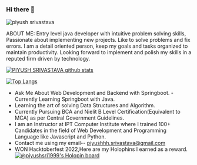 ### Hi there 👋

<!--
**piyush-sri/piyush-sri** is a ✨ _special_ ✨ repository because its `README.md` (this file) appears on your GitHub profile.

Here are some ideas to get you started:

- 🔭 I’m currently working on ...
- 🌱 I’m currently learning ...
- 👯 I’m looking to collaborate on ...
- 🤔 I’m looking for help with ...
- 💬 Ask me about ...
- 📫 How to reach me: ...
- 😄 Pronouns: ...
- ⚡ Fun fact: ...
-->
![piyush srivastava](https://user-images.githubusercontent.com/67270567/139023595-5f4bc49a-fe4d-4ae6-8cb4-05ff2f7f592f.jpg)


ABOUT ME:
Entry level java developer with intuitive problem solving skills, Passionate about implementing new projects. Like to solve problems and fix errors. I am a detail oriented person, keep my goals and tasks organized to maintain productivity. Looking forward to implement and polish my skills in a reputed firm driven by technology.


[![PIYUSH SRIVASTAVA github stats](https://github-readme-stats.vercel.app/api?username=piyush-sri)](https://github.com/piyush-sri)

[![Top Langs](https://github-readme-stats.vercel.app/api/top-langs/?username=piyush-sri&layout=compact)](https://github.com/piyush-sri)

- Ask Me About Web Development and Backend with Springboot.
-Currently Learning Springboot with Java.
- Learning the art of solving Data Structures and Algorithm.
- Currently Pursuing BCA and Nielit B Level Certification(Equivalent to MCA) as per Central Government Guidelines.
- I am an Instructor at IPT Computer Institute where I  trained 100+ Candidates in the field of Web Development and Programming Language like Javascript and Python.
- Contact me using my email-- piyushhh.srivastava@gmail.com
- WON Hacktoberfest 2022,Here are my Holophins I earned as a reward.<br>
[![@piyushsri1999's Holopin board](https://holopin.io/api/user/board?user=piyushsri1999)](https://holopin.io/@piyushsri1999)
